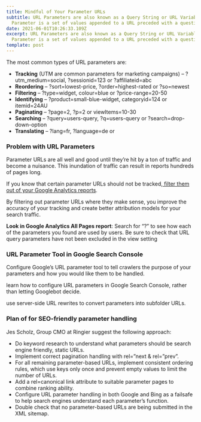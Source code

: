 ```yaml
---
title: Mindful of Your Parameter URLs
subtitle: URL Parameters are also known as a Query String or URL Variable. A URL
  Parameter is a set of values appended to a URL preceded with a question mark.
date: 2021-06-01T10:26:33.109Z
excerpt: URL Parameters are also known as a Query String or URL Variable. A URL
  Parameter is a set of values appended to a URL preceded with a question mark.
template: post
---
```

The most common types of URL parameters are:

* **Tracking** (UTM are common parameters for marketing campaigns) –  ?utm_medium=social, ?sessionid=123 or ?affiliateid=abc
* **Reordering** –  ?sort=lowest-price, ?order=highest-rated or ?so=newest
* **Filtering** –  ?type=widget, colour=blue or ?price-range=20-50
* **Identifying** – ?product=small-blue-widget, categoryid=124 or itemid=24AU
* **Paginating** – ?page=2, ?p=2 or viewItems=10-30
* **Searching** –  ?query=users-query, ?q=users-query or ?search=drop-down-option
* **Translating** – ?lang=fr, ?language=de or

### Problem with URL Parameters

Parameter URLs are all well and good until they’re hit by a ton of traffic and become a nuisance. This inundation of traffic can result in reports hundreds of pages long.  

If you know that certain parameter URLs should not be tracked,[ filter them out of your Google Analytics reports](https://www.searchdiscovery.com/blog/url-query-parameters-in-ga/).  

By filtering out parameter URLs where they make sense, you improve the accuracy of your tracking and create better attribution models for your search traffic.

<!--StartFragment-->

**Look in Google Analytics All Pages report**: Search for “?” to see how each of the parameters you found are used by users. Be sure to check that URL query parameters have not been excluded in the view setting

<!--EndFragment-->

### URL Parameter Tool in Google Search Console

Configure Google’s URL parameter tool to tell crawlers the purpose of your parameters and how you would like them to be handled.

<!--StartFragment-->

learn how to configure URL parameters in Google Search Console, rather than letting Googlebot decide.

<!--EndFragment-->

<!--StartFragment-->

use server-side URL rewrites to convert parameters into subfolder URLs.

<!--EndFragment-->

### Plan of for SEO-friendly parameter handling

Jes Scholz, Group CMO at Ringier suggest the following approach:

* Do keyword research to understand what parameters should be search engine friendly, static URLs.
* Implement correct pagination handling with rel=”next & rel=”prev”.
* For all remaining parameter-based URLs, implement consistent ordering rules, which use keys only once and prevent empty values to limit the number of URLs.
* Add a rel=canonical link attribute to suitable parameter pages to combine ranking ability.
* Configure URL parameter handling in both Google and Bing as a failsafe to help search engines understand each parameter’s function.
* Double check that no parameter-based URLs are being submitted in the XML sitemap.